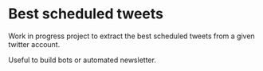 # Best scheduled tweets

Work in progress project to extract the best scheduled tweets from a given
twitter account.

Useful to build bots or automated newsletter.
